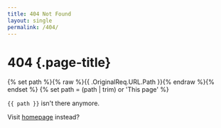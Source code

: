 ```yaml
---
title: 404 Not Found
layout: single
permalink: /404/
---
```

# 404 {.page-title}

{% set path %}{% raw %}{{ .OriginalReq.URL.Path }}{% endraw %}{% endset %}
{% set path = (path | trim) or 'This page' %}

<code data-path>{{ path }}</code> isn't there anymore.

Visit [homepage](/) instead?

<script>document.querySelector('[data-path]').textContent = document.location.pathname</script>